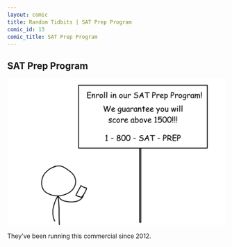 ```yaml
---
layout: comic
title: Random Tidbits | SAT Prep Program
comic_id: 13
comic_title: SAT Prep Program
---
```


## SAT Prep Program

<img id="img13" src="/assets/images/13.png">

They've been running this commercial since 2012.
